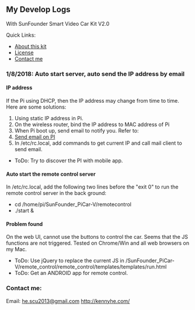 ## My Develop Logs
With SunFounder Smart Video Car Kit V2.0

Quick Links:

 * [About this kit](#about_this_kit)
 * [License](#license)
 * [Contact me](#contact_me)

### 1/8/2018: Auto start server, auto send the IP address by email
#### IP address
If the Pi using DHCP, then the IP address may change from time to time. Here are some solutions:
1. Using static IP address in Pi.
1. On the wireless router, bind the IP address to MAC address of Pi
1. When Pi boot up, send email to notify you. Refer to:
  1. [Send email on PI](https://www.sbprojects.com/projects/raspberrypi/exim4.php)
  1. In /etc/rc.local, add commands to get current IP and call mail client to send email.
* ToDo: Try to discover the PI with mobile app.

#### Auto start the remote control server
In /etc/rc.local, add the following two lines before the "exit 0" to run the remote control server in the back ground:
* cd /home/pi/SunFounder_PiCar-V/remotecontrol
* ./start &

#### Problem found
On the web UI, cannot use the buttons to control the car. Seems that the JS functions are not triggered. Tested on Chrome/Win and all web browsers on my Mac.
* ToDo: Use jQuery to replace the current JS in /SunFounder_PiCar-V/remote_control/remote_control/templates/templates/run.html
* ToDo: Get an ANDROID app for remote control.


### Contact me:
Email: he.scu2013@gmail.com
http://kennyhe.com/
